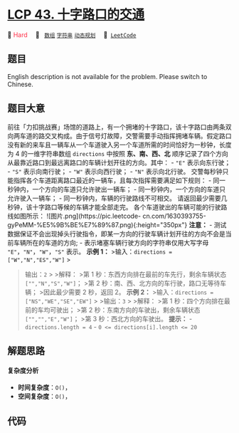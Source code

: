 # [LCP 43. 十字路口的交通](https://leetcode.cn/problems/Y1VbOX)

🔴 <font color=#ff334b>Hard</font>&emsp; 🔖&ensp; [`数组`](/leetcode/outline/tag/array.md) [`字符串`](/leetcode/outline/tag/string.md) [`动态规划`](/leetcode/outline/tag/dynamic-programming.md)&emsp; 🔗&ensp;[`LeetCode`](https://leetcode.cn/problems/Y1VbOX)

## 题目

English description is not available for the problem. Please switch to
Chinese.


## 题目大意

前往「力扣挑战赛」场馆的道路上，有一个拥堵的十字路口，该十字路口由两条双向两车道的路交叉构成。由于信号灯故障，交警需要手动指挥拥堵车辆。假定路口没有新的来车且一辆车从一个车道驶入另一个车道所需的时间恰好为一秒钟，长度为
4 的一维字符串数组 `directions` 中按照 **东、南、西、北** 顺序记录了四个方向从最靠近路口到最远离路口的车辆计划开往的方向。其中： \-
`"E"` 表示向东行驶； \- `"S"` 表示向南行驶； \- `"W"` 表示向西行驶； \- `"N"` 表示向北行驶。
交警每秒钟只能指挥各个车道距离路口最近的一辆车，且每次指挥需要满足如下规则： \- 同一秒钟内，一个方向的车道只允许驶出一辆车； \-
同一秒钟内，一个方向的车道只允许驶入一辆车； \- 同一秒钟内，车辆的行驶路线不可相交。 请返回最少需要几秒钟，该十字路口等候的车辆才能全部走完。
各个车道驶出的车辆可能的行驶路线如图所示： ![图片.png](https://pic.leetcode-
cn.com/1630393755-gyPeMM-%E5%9B%BE%E7%89%87.png){:height="350px"} **注意：** \-
测试数据保证不会出现掉头行驶指令，即某一方向的行驶车辆计划开往的方向不会是当前车辆所在的车道的方向; \- 表示堵塞车辆行驶方向的字符串仅用大写字母
`"E"`，`"N"`，`"W"`，`"S"` 表示。 **示例 1：** >输入：`directions = ["W","N","ES","W"]` >
>输出：`2` > >解释： >第 1 秒：东西方向排在最前的车先行，剩余车辆状态 `["","N","S","W"]`； >第 2
秒：南、西、北方向的车行驶，路口无等待车辆； >因此最少需要 2 秒，返回 2。 **示例 2：** >输入：`directions =
["NS","WE","SE","EW"]` > >输出：`3` > >解释： >第 1 秒：四个方向排在最前的车均可驶出； >第 2
秒：东南方向的车驶出，剩余车辆状态 `["","","E","W"]`； >第 3 秒：西北方向的车驶出。 **提示：** \-
`directions.length = 4` \- `0 <= directions[i].length <= 20`


## 解题思路

#### 复杂度分析

- **时间复杂度**：`O()`，
- **空间复杂度**：`O()`，

## 代码

```javascript

```